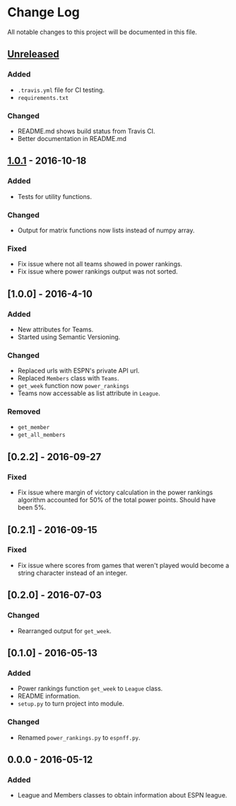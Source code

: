 # Change Log
All notable changes to this project will be documented in this file.

## [Unreleased]
### Added
- `.travis.yml` file for CI testing.
- `requirements.txt`

### Changed
- README.md shows build status from Travis CI.
- Better documentation in README.md


## [1.0.1] - 2016-10-18
### Added
- Tests for utility functions.

### Changed
- Output for matrix functions now lists instead of numpy array.

### Fixed
- Fix issue where not all teams showed in power rankings.
- Fix issue where power rankings output was not sorted.

## [1.0.0] - 2016-4-10
### Added
- New attributes for Teams.
- Started using Semantic Versioning.

### Changed
- Replaced urls with ESPN's private API url.
- Replaced `Members` class with `Teams`.
- `get_week` function now `power_rankings`
- Teams now accessable as list attribute in `League`.

### Removed
- `get_member`
- `get_all_members`

## [0.2.2] - 2016-09-27
### Fixed
- Fix issue where margin of victory calculation in the power rankings
algorithm accounted for 50% of the total power points. Should have been 5%.

## [0.2.1] - 2016-09-15
### Fixed
- Fix issue where scores from games that weren't played would become
a string character instead of an integer.

## [0.2.0] - 2016-07-03
### Changed
- Rearranged output for `get_week`.

## [0.1.0] - 2016-05-13
### Added
- Power rankings function `get_week` to `League` class.
- README information.
- `setup.py` to turn project into module.

### Changed
- Renamed `power_rankings.py` to `espnff.py`.

## 0.0.0 - 2016-05-12
### Added
- League and Members classes to obtain information about ESPN league.


[Unreleased]: https://github.com/rbarton65/espnff/compare/v1.0.0...HEAD
[1.0.1]: https://github.com/rbarton65/espnff/compare/v1.0.0...v1.0.1
